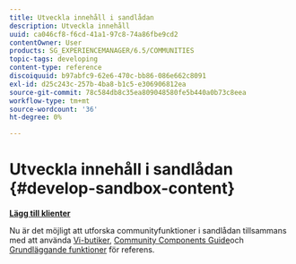 ```yaml
---
title: Utveckla innehåll i sandlådan
description: Utveckla innehåll
uuid: ca046cf8-f6cd-41a1-97c8-74a86fbe9cd2
contentOwner: User
products: SG_EXPERIENCEMANAGER/6.5/COMMUNITIES
topic-tags: developing
content-type: reference
discoiquuid: b97abfc9-62e6-470c-bb86-086e662c8091
exl-id: d25c243c-257b-4ba8-b1c5-e306906812ea
source-git-commit: 78c584db8c35ea809048580fe5b440a0b73c8eea
workflow-type: tm+mt
source-wordcount: '36'
ht-degree: 0%

---
```


# Utveckla innehåll i sandlådan  {#develop-sandbox-content}

**[Lägg till klienter](add-clientlibs.md)**

Nu är det möjligt att utforska communityfunktioner i sandlådan tillsammans med att använda [Vi-butiker](../../help/sites-developing/we-retail.md), [Community Components Guide](components-guide.md)och [Grundläggande funktioner](essentials.md) för referens.
